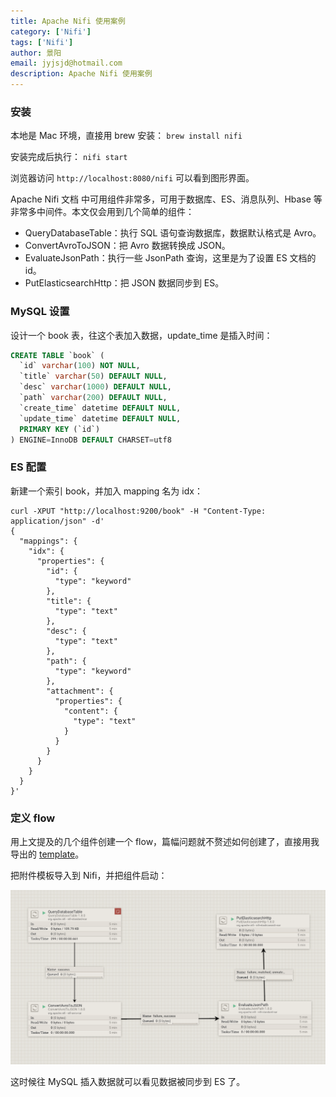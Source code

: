 ```yaml
---
title: Apache Nifi 使用案例
category: ['Nifi']
tags: ['Nifi']
author: 景阳
email: jyjsjd@hotmail.com
description: Apache Nifi 使用案例
---
```


### 安装
本地是 Mac 环境，直接用 brew 安装：
```brew install nifi```

安装完成后执行：
```nifi start```

浏览器访问 `http://localhost:8080/nifi` 可以看到图形界面。

Apache Nifi 文档 中可用组件非常多，可用于数据库、ES、消息队列、Hbase 等非常多中间件。本文仅会用到几个简单的组件：

* QueryDatabaseTable：执行 SQL 语句查询数据库，数据默认格式是 Avro。
* ConvertAvroToJSON：把 Avro 数据转换成 JSON。
* EvaluateJsonPath：执行一些 JsonPath 查询，这里是为了设置 ES 文档的 id。
* PutElasticsearchHttp：把 JSON 数据同步到 ES。

### MySQL 设置
设计一个 book 表，往这个表加入数据，update_time 是插入时间：

```sql
CREATE TABLE `book` (
  `id` varchar(100) NOT NULL,
  `title` varchar(50) DEFAULT NULL,
  `desc` varchar(1000) DEFAULT NULL,
  `path` varchar(200) DEFAULT NULL,
  `create_time` datetime DEFAULT NULL,
  `update_time` datetime DEFAULT NULL,
  PRIMARY KEY (`id`)
) ENGINE=InnoDB DEFAULT CHARSET=utf8
```

### ES 配置
新建一个索引 book，并加入 mapping 名为 idx：

```shell
curl -XPUT "http://localhost:9200/book" -H "Content-Type: application/json" -d'
{
  "mappings": {
    "idx": {
      "properties": {
        "id": {
          "type": "keyword"
        },
        "title": {
          "type": "text"
        },
        "desc": {
          "type": "text"
        },
        "path": {
          "type": "keyword"
        },
        "attachment": {
          "properties": {
            "content": {
              "type": "text"
            }
          }
        }
      }
    }
  }
}'
```

### 定义 flow
用上文提及的几个组件创建一个 flow，篇幅问题就不赘述如何创建了，直接用我导出的 [template](https://github.com/jyjsjd/jyjsjd.github.io/blob/master/doc/Sync-MySQL-2-ES.xml)。

把附件模板导入到 Nifi，并把组件启动：

![nifi.png](/assets/img/nifi.png)

这时候往 MySQL 插入数据就可以看见数据被同步到 ES 了。
